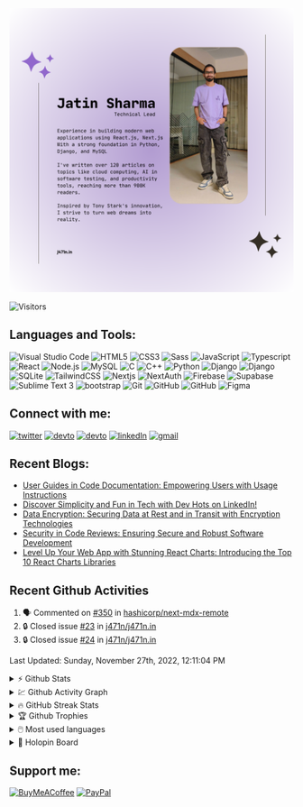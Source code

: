 ![Banner](/banner.png)



![Visitors](https://komarev.com/ghpvc/?username=j471n&label=Visitors&style=for-the-badge)
<!-- [![codechef](https://cp-logo.vercel.app/codechef/jatinsharma009)](https://www.codechef.com/users/jatinsharma009)
[![codeforces](https://cp-logo.vercel.app/codeforces/jatinsharma089659)](https://codeforces.com/profile/jatinsharma089659)
 -->

## Languages and Tools:

<p>
  <img title="Visual Studio Code" width="25px" src="https://cdn.jsdelivr.net/gh/devicons/devicon/icons/vscode/vscode-original.svg" />
  <img title="HTML5" width="25px" src="https://cdn.jsdelivr.net/gh/devicons/devicon/icons/html5/html5-original.svg" />
  <img title="CSS3" width="25px" src="https://cdn.jsdelivr.net/gh/devicons/devicon/icons/css3/css3-original.svg" />
  <img title="Sass" width="25px" src="https://cdn.jsdelivr.net/gh/devicons/devicon/icons/sass/sass-original.svg" />
  <img title="JavaScript" width="25px" src="https://cdn.jsdelivr.net/gh/devicons/devicon/icons/javascript/javascript-original.svg" />
  <img title="Typescript" width="25px" src="https://cdn.jsdelivr.net/gh/devicons/devicon/icons/typescript/typescript-original.svg" />
  <img title="React" width="25px" src="https://cdn.jsdelivr.net/gh/devicons/devicon/icons/react/react-original.svg" />
  <img title="Node.js" width="25px" src="https://cdn.jsdelivr.net/gh/devicons/devicon/icons/nodejs/nodejs-original.svg" />
  <img title="MySQL" width="25px" src="https://cdn.jsdelivr.net/gh/devicons/devicon/icons/mysql/mysql-original.svg" />
  <img title="C" width="25px" src="https://cdn.jsdelivr.net/gh/devicons/devicon/icons/c/c-original.svg" />
  <img title="C++" width="25px" src="https://cdn.jsdelivr.net/gh/devicons/devicon/icons/cplusplus/cplusplus-original.svg" />
  <img title="Python" width="25px" src="https://cdn.jsdelivr.net/gh/devicons/devicon/icons/python/python-original.svg" />
  <img title="Django" width="25px"  src="https://img.icons8.com/material-outlined/48/000000/django.png#gh-light-mode-only" />
  <img title="Django" width="25px"  src="https://img.icons8.com/material-outlined/48/ffffff/django.png#gh-dark-mode-only" />
  <img title="SQLite" width="25px"  src="https://cdn.jsdelivr.net/gh/devicons/devicon/icons/sqlite/sqlite-original.svg" />
  <img title="TailwindCSS" width="25px" src="https://cdn.jsdelivr.net/gh/devicons/devicon/icons/tailwindcss/tailwindcss-plain.svg" />
  <img title="Nextjs" width="25px" src="https://imgur.com/hPofQoP.png" />
  <img title="NextAuth" width="25px" src="https://next-auth.js.org/img/logo/logo-sm.png"/>
  <img title="Firebase" width="25px" src="https://i.imgur.com/ySmf4g5.png" />
  <img title="Supabase" width="25px" src="https://imgur.com/xgNKVQa.png" />                                         
  <img title="Sublime Text 3" width="25px" src="https://pbs.twimg.com/media/DJnkUqqVoAAFGQO.png" />                                       
  <img title="bootstrap" width="25px" src="https://img.icons8.com/color/48/000000/bootstrap.png"/>                    
  <img title="Git" width="25px" src="https://cdn.jsdelivr.net/gh/devicons/devicon/icons/git/git-original.svg" />
  <img title="GitHub" width="25px" src="https://user-images.githubusercontent.com/3369400/139448065-39a229ba-4b06-434b-bc67-616e2ed80c8f.png#gh-light-mode-only" />
  <img title="GitHub" width="25px" src="https://user-images.githubusercontent.com/3369400/139447912-e0f43f33-6d9f-45f8-be46-2df5bbc91289.png#gh-dark-mode-only" /> 
  <img title="Figma" width="25px" src="https://cdn.jsdelivr.net/gh/devicons/devicon/icons/figma/figma-original.svg" /> 
</p>


## Connect with me:

[![twitter](https://img.shields.io/badge/Twitter-1DA1F2?style=for-the-badge&logo=twitter&logoColor=white)](https://twitter.com/j471n_)
[![devto](https://img.shields.io/badge/dev.to-0A0A0A?style=for-the-badge&logo=devdotto&logoColor=white)](https://dev.to/j471n#gh-light-mode-only)
[![devto](https://img.shields.io/badge/dev.to-ffffff?style=for-the-badge&logo=devdotto&logoColor=black)](https://dev.to/j471n#gh-dark-mode-only)
[![linkedIn](https://img.shields.io/badge/LinkedIn-0077B5?style=for-the-badge&logo=linkedin&logoColor=white)](https://www.linkedin.com/in/j471n/)
[![gmail](https://img.shields.io/badge/Gmail-D14836?style=for-the-badge&logo=gmail&logoColor=white)](mailto:me@j471n.in)


## Recent Blogs:
<!-- Dev.to:START -->
- [User Guides in Code Documentation: Empowering Users with Usage Instructions](https://dev.to/documatic/user-guides-in-code-documentation-empowering-users-with-usage-instructions-3lmo)
- [Discover Simplicity and Fun in Tech with Dev Hots on LinkedIn!](https://dev.to/j471n/discover-simplicity-and-fun-in-tech-with-dev-hots-on-linkedin-51l8)
- [Data Encryption: Securing Data at Rest and in Transit with Encryption Technologies](https://dev.to/documatic/data-encryption-securing-data-at-rest-and-in-transit-with-encryption-technologies-1lc2)
- [Security in Code Reviews: Ensuring Secure and Robust Software Development](https://dev.to/documatic/security-in-code-reviews-ensuring-secure-and-robust-software-development-17kp)
- [Level Up Your Web App with Stunning React Charts: Introducing the Top 10 React Charts Libraries](https://dev.to/adminmart/level-up-your-web-app-with-stunning-react-charts-introducing-the-top-10-react-charts-libraries-22p3)
<!-- Dev.to:END -->

## Recent Github Activities
<!--START_SECTION:activity-->
1. 🗣 Commented on [#350](https://github.com/hashicorp/next-mdx-remote/issues/350#issuecomment-1611808394) in [hashicorp/next-mdx-remote](https://github.com/hashicorp/next-mdx-remote)
2. 🔒 Closed issue [#23](https://github.com/j471n/j471n.in/issues/23) in [j471n/j471n.in](https://github.com/j471n/j471n.in)
3. 🔒 Closed issue [#24](https://github.com/j471n/j471n.in/issues/24) in [j471n/j471n.in](https://github.com/j471n/j471n.in)
<!--END_SECTION:activity-->

<!--RECENT_ACTIVITY:last_update-->
Last Updated: Sunday, November 27th, 2022, 12:11:04 PM
<!--RECENT_ACTIVITY:last_update_end-->

<details>
  <summary>⚡ Github Stats</summary>
  <br>
  <img src="https://github-readme-stats.vercel.app/api?username=j471n&show_icons=true&theme=dark&hide_border=true" alt="Jatin's Github Stats" />
</details>

<details>
  <summary>💹 Github Activity Graph</summary>
  <br>
  <img src="https://github-readme-activity-graph.cyclic.app/graph?username=j471n&theme=react-dark" alt="Oops, something went wrong with Activity Graph" />
</details>

<details>
  <summary>🔥 GitHub Streak Stats</summary>
  <br>
  <img src="http://github-readme-streak-stats.herokuapp.com?user=j471n&theme=dark&hide_border=true&date_format=M%20j%5B%2C%20Y%5D" alt="GitHub Streak Stats" />
</details>

<details>
  <summary>🏆 Github Trophies</summary>
  <br>
  <img src="https://github-profile-trophy.vercel.app/?username=j471n&theme=nord" alt="Jatin's Github Activity Graph" />
</details>

<details>
  <summary>🖱️ Most used languages</summary>
  <br>
  <img src="https://github-readme-stats.vercel.app/api/top-langs?username=j471n&show_icons=true&locale=en&layout=compact&theme=dark" alt="Jatin's Github Activity Graph" />
</details>

<details>
  <summary>🏅 Holopin Board</summary>
  <br>
  <img src="https://holopin.me/j471n" alt="Holopin's Badges" />
</details>


<!-- <br> -->
<!-- ![Jokes Card](https://readme-jokes.vercel.app/api) -->

## Support me:

[![BuyMeACoffee](https://img.shields.io/badge/Buy%20Me%20a%20Coffee-ffdd00?style=for-the-badge&logo=buy-me-a-coffee&logoColor=black)](https://www.buymeacoffee.com/j471n)
[![PayPal](https://img.shields.io/badge/PayPal-00457C?style=for-the-badge&logo=paypal&logoColor=white)](https://www.paypal.com/paypalme/j47in)


